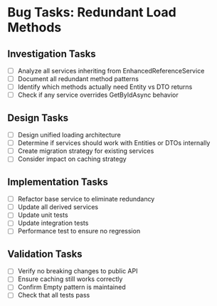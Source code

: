 # Bug Tasks: Redundant Load Methods

## Investigation Tasks

- [ ] Analyze all services inheriting from EnhancedReferenceService
- [ ] Document all redundant method patterns
- [ ] Identify which methods actually need Entity vs DTO returns
- [ ] Check if any service overrides GetByIdAsync behavior

## Design Tasks

- [ ] Design unified loading architecture
- [ ] Determine if services should work with Entities or DTOs internally
- [ ] Create migration strategy for existing services
- [ ] Consider impact on caching strategy

## Implementation Tasks

- [ ] Refactor base service to eliminate redundancy
- [ ] Update all derived services
- [ ] Update unit tests
- [ ] Update integration tests
- [ ] Performance test to ensure no regression

## Validation Tasks

- [ ] Verify no breaking changes to public API
- [ ] Ensure caching still works correctly
- [ ] Confirm Empty pattern is maintained
- [ ] Check that all tests pass